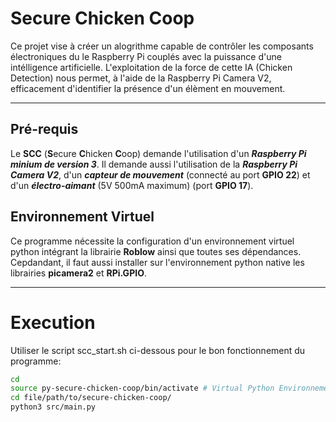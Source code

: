 # Secure Chicken Coop
Ce projet vise à créer un alogrithme capable de contrôler les composants électroniques du le Raspberry Pi couplés avec la puissance d'une intélligence artificielle. 
L'exploitation de la force de cette IA (Chicken Detection) nous permet, à l'aide de la Raspberry Pi Camera V2, efficacement d'identifier la présence
d'un élèment en mouvement.

---
## Pré-requis

Le **SCC** (**S**ecure **C**hicken **C**oop) demande l'utilisation d'un ___Raspberry Pi minium de version 3___. Il demande aussi l'utilisation de la ___Raspberry Pi Camera V2___,
d'un ___capteur de mouvement___ (connecté au port **GPIO 22**) et d'un ___électro-aimant___ (5V 500mA maximum) (port **GPIO 17**).

## Environnement Virtuel

Ce programme nécessite la configuration d'un environnement virtuel python intégrant la librairie **Roblow** ainsi que toutes ses dépendances. 
Cepdandant, il faut aussi installer sur l'environnement python native les librairies **picamera2** et **RPi.GPIO**.

---

# Execution

Utiliser le script scc_start.sh ci-dessous pour le bon fonctionnement du programme:
```sh
cd
source py-secure-chicken-coop/bin/activate # Virtual Python Environnement
cd file/path/to/secure-chicken-coop/
python3 src/main.py
```
